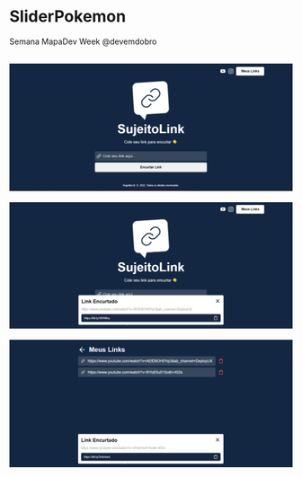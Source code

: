 # SliderPokemon
Semana MapaDev Week @devemdobro


<br/>
<div align="center">
<a href="https://sujeito-link-blush.vercel.app" title="Encurtador de Link - ReactJS" target="_blank" ><img src="https://github.com/hugofficial/SujeitoLink/blob/main/image_1.png" alt="Encurtador de Link - ReactJS" /></a>
</div>


<br/>
<div align="center">
<a href="https://sujeito-link-blush.vercel.app" title="Encurtador de Link - ReactJS" target="_blank" ><img src="https://github.com/hugofficial/SujeitoLink/blob/main/image_2.png" alt="Encurtador de Link - ReactJS" /></a>
</div>


<br/>
<div align="center">
<a href="https://sujeito-link-blush.vercel.app" title="Encurtador de Link - ReactJS" target="_blank" ><img src="https://github.com/hugofficial/SujeitoLink/blob/main/image_3.png" alt="Encurtador de Link - ReactJS" /></a>
</div>

